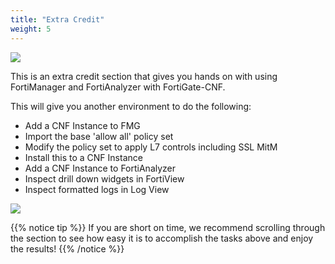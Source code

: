 ```yaml
---
title: "Extra Credit"
weight: 5
---
```


![](./images/image-t6-1.jpg)

This is an extra credit section that gives you hands on with using FortiManager and FortiAnalyzer with FortiGate-CNF.

This will give you another environment to do the following:

  * Add a CNF Instance to FMG
  * Import the base 'allow all' policy set
  * Modify the policy set to apply L7 controls including SSL MitM
  * Install this to a CNF Instance
  * Add a CNF Instance to FortiAnalyzer
  * Inspect drill down widgets in FortiView
  * Inspect formatted logs in Log View

![](./images/image-extracredit-diag1.png)

{{% notice tip %}}
If you are short on time, we recommend scrolling through the section to see how easy it is to accomplish the tasks above and enjoy the results!
{{% /notice %}}
